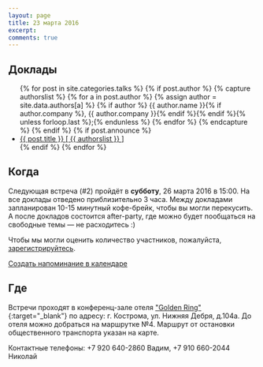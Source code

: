 ```yaml
---
layout: page
title: 23 марта 2016
excerpt: 
comments: true
---
```


Доклады
-------

<ul class="post-list">
{% for post in site.categories.talks %}
  {% if post.author %}
    {% capture authorslist %}
      {% for a in post.author %}
        {% assign author = site.data.authors[a] %}
        {% if author %} {{ author.name }}{% if author.company %}, {{ author.company }}{% endif %}{% endif %}{% unless forloop.last %};{% endunless %}
      {% endfor %}
    {% endcapture %}
  {% endif %}
  {% if post.announce %}
  <li><a href="{{ site.url }}{{ post.url }}">{{ post.title }} [ {{ authorslist }} ]</a></li>
  {% endif %}
{% endfor %}
</ul>

Когда
-----

Следующая встреча (#2) пройдёт в **субботу**, 26 марта 2016 в 15:00.
На все доклады отведено приблизительно 3 часа.
Между докладами запланирован 10-15 минутный кофе-брейк, чтобы вы могли перекусить.
А после докладов состоится after-party, где можно будет пообщаться на свободные темы — не расходитесь :)

Чтобы мы могли оценить количество участников, пожалуйста, [зарегистрируйтесь][register].

<p><a class="fa fa-calendar" href="webcal://kosbackend.ru/register/kosbackend.ics"> Создать напоминание в календаре</a></p>

Где
---

Встречи проходят в конференц-зале отеля ["Golden Ring"][hotel-ring]{:target="_blank"} по адресу: г. Кострома, ул. Нижняя Дебря, д.104а.
До отеля можно добраться на маршрутке №4. Маршрут от остановки общественного транспорта указан на карте.

Контактные телефоны: +7 920 640-2860 Вадим, +7 910 660-2044 Николай

<script type="text/javascript" charset="utf-8" src="//api-maps.yandex.ru/services/constructor/1.0/js/?sid=D_FAZaSMO4OggLeG6imnrClLom5cO5Ww&height=450"></script>

<!--
<ul class="post-list">
{% for post in site.posts limit:10 %} 
  <li><article><a href="{{ site.url }}{{ post.url }}">{{ post.title }} <span class="entry-date"><time datetime="{{ post.date | date_to_xmlschema }}">{{ post.date | date: "%B %d, %Y" }}</time></span></a></article></li>
{% endfor %}
</ul>
-->

[register]: /register/
[tensor]: http://tensor.ru/
[hotel-ring]: http://www.kostroma-goldenring.ru/contacts/
[speakers]: /speakers/
[vote-oleg]: /blog/generators-or-gpu/
[vote-pavel]: /blog/derby-or-loadspeed/
